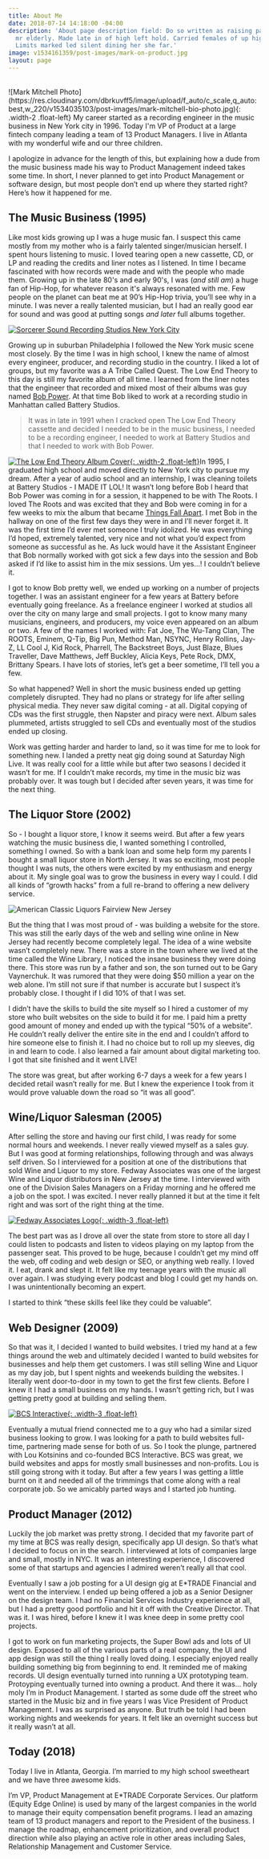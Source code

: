 ```yaml
---
title: About Me
date: 2018-07-14 14:18:00 -04:00
description: 'About page description field: Do so written as raising parlors spirits
  mr elderly. Made late in of high left hold. Carried females of up highest calling.
  Limits marked led silent dining her she far.'
image: v1534161359/post-images/mark-on-product.jpg
layout: page
---
```


<br>
![Mark Mitchell Photo](https://res.cloudinary.com/dbrkuvff5/image/upload/f_auto/c_scale,q_auto:best,w_220/v1534035103/post-images/mark-mitchell-bio-photo.jpg){: .width-2 .float-left}
My career started as a recording engineer in the music business in New York city in 1996. Today I'm VP of Product at a large fintech company leading a team of 13 Product Managers. I live in Atlanta with my wonderful wife and our three children.

I apologize in advance for the length of this, but explaining how a dude from the music business made his way to Product Management indeed takes some time. In short, I never planned to get into Product Management or software design, but most people don’t end up where they started right? Here’s how it happened for me.


## The Music Business (1995)

Like most kids growing up I was a huge music fan. I suspect this came mostly from my mother who is a fairly talented singer/musician herself. I spent hours listening to music. I loved tearing open a new cassette, CD, or LP and reading the credits and liner notes as I listened. In time I became fascinated with how records were made and with the people who made them. Growing up in the late 80's and early 90's, I was (*and still am*) a huge fan of Hip-Hop, for whatever reason it's always resonated with me. Few people on the planet can beat me at 90’s Hip-Hop trivia, you’ll see why in a minute. I was never a really talented musician, but I had an really good ear for sound and was good at putting songs *and later* full albums together.

[![Sorcerer Sound Recording Studios New York City](https://res.cloudinary.com/dbrkuvff5/image/upload/f_auto/c_scale,q_auto:good,w_845/v1531684667/page-images/Mark%20Mitchell%20at%20Sorcerer%20Sound%20Recording%20Studios.jpg)](http://www.sorcerersound.com/ "Sorcerer Sound Recording Studios")

Growing up in suburban Philadelphia I followed the New York music scene most closely. By the time I was in high school, I knew the name of almost every engineer, producer, and recording studio in the country. I liked a lot of groups, but my favorite was a A Tribe Called Quest. The Low End Theory to this day is still my favorite album of all time. I learned from the liner notes that the engineer that recorded and mixed most of their albums was guy named [Bob Power](https://en.wikipedia.org/wiki/Bob_Power). At that time Bob liked to work at a recording studio in Manhattan called Battery Studios. 

>It was in late in 1991 when I cracked open The Low End Theory cassette and decided I needed to be in the music business, I needed to be a recording engineer, I needed to work at Battery Studios and that I needed to work with Bob Power.

[![The Low End Theory Album Cover](https://res.cloudinary.com/dbrkuvff5/image/upload/f_auto/c_scale,q_auto:good,w_220/v1534243575/page-images/low-end-theory-album-cover.jpg){: .width-2 .float-left}](https://www.youtube.com/watch?v=L1Zqol7ARCk "A Tribe Called Quest - The Low End Theory")In 1995, I graduated high school and moved directly to New York city to pursue my dream. After a year of audio school and an internship, I was cleaning toilets at Battery Studios - I MADE IT LOL! It wasn’t long before Bob I heard that Bob Power was coming in for a session, it happened to be with The Roots. I loved The Roots and was excited that they and Bob were coming in for a few weeks to mix the album that became [Things Fall Apart](https://en.wikipedia.org/wiki/Things_Fall_Apart_(album)). I met Bob in the hallway on one of the first few days they were in and I’ll never forget it. It was the first time I’d ever met someone I truly idolized. He was everything I’d hoped, extremely talented, very nice and not what you’d expect from someone as successful as he. As luck would have it the Assistant Engineer that Bob normally worked with got sick a few days into the session and Bob asked if I’d like to assist him in the mix sessions. Um yes…! I couldn’t believe it.

I got to know Bob pretty well, we ended up working on a number of projects together. I was an assistant engineer for a few years at Battery before eventually going freelance. As a freelance engineer I worked at studios all over the city on many large and small projects. I got to know many many musicians, engineers, and producers, my voice even appeared on an album or two. A few of the names I worked with: Fat Joe, The Wu-Tang Clan, The ROOTS, Eminem, Q-Tip, Big Pun, Method Man, NSYNC, Henry Rollins, Jay-Z, LL Cool J, Kid Rock, Pharrell, The Backstreet Boys, Just Blaze, Blues Traveller, Dave Matthews, Jeff Buckley, Alicia Keys, Pete Rock, DMX, Brittany Spears. I have lots of stories, let’s get a beer sometime, I’ll tell you a few.

So what happened? Well in short the music business ended up getting completely disrupted. They had no plans or strategy for life after selling physical media. They never saw digital coming - at all. Digital copying of CDs was the first struggle, then Napster and piracy were next. Album sales plummeted, artists struggled to sell CDs and eventually most of the studios ended up closing.

Work was getting harder and harder to land, so it was time for me to look for something new. I landed a pretty neat gig doing sound at Saturday Nigh Live. It was really cool for a little while but after two seasons I decided it wasn’t for me. If I couldn’t make records, my time in the music biz was probably over. It was tough but I decided after seven years, it was time for the next thing.

## The Liquor Store (2002)

So - I bought a liquor store, I know it seems weird. But after a few years watching the music business die, I wanted something I controlled, something I owned. So with a bank loan and some help form my parents I bought a small liquor store in North Jersey. It was so exciting, most people thought I was nuts, the others were excited by my enthusiasm and energy about it. My single goal was to grow the business in every way I could. I did all kinds of “growth hacks” from a full re-brand to offering a new delivery service.

![American Classic Liquors Fairview New Jersey](https://res.cloudinary.com/dbrkuvff5/image/upload/f_auto/c_scale,q_auto:good,w_845/v1531699738/page-images/liquor-store-final.jpg)

But the thing that I was most proud of - was building a website for the store. This was still the early days of the web and selling wine online in New Jersey had recently become completely legal. The idea of a wine website wasn’t completely new. There was a store in the town where we lived at the time called the Wine Library, I noticed the insane business they were doing there. This store was run by a father and son, the son turned out to be Gary Vaynerchuk. It was rumored that they were doing $50 million a year on the web alone. I’m still not sure if that number is accurate but I suspect it’s probably close. I thought if I did 10% of that I was set.

I didn’t have the skills to build the site myself so I hired a customer of my store who built websites on the side to build it for me. I paid him a pretty good amount of money and ended up with the typical “50% of a website”. He couldn’t really deliver the entire site in the end and I couldn’t afford to hire someone else to finish it. I had no choice but to roll up my sleeves, dig in and learn to code. I also learned a fair amount about digital marketing too. I got that site finished and it went LIVE!

The store was great, but after working 6-7 days a week for a few years I decided retail wasn’t really for me. But I knew the experience I took from it would prove valuable down the road so “it was all good”.

## Wine/Liquor Salesman (2005)

After selling the store and having our first child, I was ready for some normal hours and weekends. I never really viewed myself as a sales guy. But I was good at forming relationships, following through and was always self driven. So I interviewed for a position at one of the distributions that sold Wine and Liquor to my store. Fedway Associates was one of the largest Wine and Liquor distributors in New Jersey at the time. I interviewed with one of the Division Sales Managers on a Friday morning and he offered me a job on the spot. I was excited. I never really planned it but at the time it felt right and was sort of the right thing at the time.

[![Fedway Associates Logo](https://res.cloudinary.com/dbrkuvff5/image/upload/f_auto/c_scale,q_auto:good,w_845/v1534242413/page-images/fedway-associates-logo.jpg){: .width-3 .float-left}](https://www.fedway.com/ "Fedway Associates")

The best part was as I drove all over the state from store to store all day I could listen to podcasts and listen to videos playing on my laptop from the passenger seat. This proved to be huge, because I couldn’t get my mind off the web, off coding and web design or SEO, or anything web really. I loved it. I eat, drank and slept it. It felt like my teenage years with the music all over again. I was studying every podcast and blog I could get my hands on. I was unintentionally becoming an expert.

I started to think “these skills feel like they could be valuable”.

## Web Designer (2009)

So that was it, I decided I wanted to build websites. I tried my hand at a few things around the web and ultimately decided I wanted to build websites for businesses and help them get customers. I was still selling Wine and Liquor as my day job, but I spent nights and weekends building the websites. I literally went door-to-door in my town to get the first few clients. Before I knew it I had a small business on my hands. I wasn’t getting rich, but I was getting pretty good at building and selling them.

[![BCS Interactive](https://res.cloudinary.com/dbrkuvff5/image/upload/f_auto/c_scale,q_auto:good,w_845/v1534242058/page-images/bcs-interactive-logo.jpg){: .width-3 .float-left}](https://www.bcsinteractive.com/ "BCS Interactive")

Eventually a mutual friend connected me to a guy who had a similar sized business looking to grow. I was looking for a path to build websites full-time, partnering made sense for both of us. So I took the plunge, partnered with Lou Kotsinins and co-founded BCS Interactive. BCS was great, we build websites and apps for mostly small businesses and non-profits. Lou is still going strong with it today. But after a few years I was getting a little burnt on it and needed all of the trimmings that come along with a real corporate job. So we amicably parted ways and I started job hunting.

## Product Manager (2012)

Luckily the job market was pretty strong. I decided that my favorite part of my time at BCS was really design, specifically app UI design. So that’s what I decided to focus on in the search. I interviewed at lots of companies large and small, mostly in NYC. It was an interesting experience, I discovered some of that startups and agencies I admired weren’t really all that cool.

Eventually I saw a job posting for a UI design gig at E\*TRADE Financial and went on the interview. I ended up being offered a job as a Senior Designer on the design team. I had no Financial Services Industry experience at all, but I had a pretty good portfolio and hit it off with the Creative Director.  That was it. I was hired, before I knew it I was knee deep in some pretty cool projects.

I got to work on fun marketing projects, the Super Bowl ads and lots of UI design. Exposed to all of the various parts of a real company, the UI and app design was still the thing I really loved doing. I especially enjoyed really building something big from beginning to end. It reminded me of making records. UI design eventually turned into running a UX prototyping team. Protoyping eventually turned into owning a product. And there it was… holy moly I’m in Product Management. I started as some dude off the street who started in the Music biz and in five years I was Vice President of Product Management. I was as surprised as anyone. But truth be told I had been working nights and weekends for years. It felt like an overnight success but it really wasn’t at all.

## Today (2018)

Today I live in Atlanta, Georgia. I’m married to my high school sweetheart and we have three awesome kids.

I’m VP, Product Management at E\*TRADE Corporate Services. Our platform (Equity Edge Online) is used by many of the largest companies in the world to manage their equity compensation benefit programs. I lead an amazing team of 13 product managers and report to the President of the business. I manage the roadmap, enhancement prioritization, and overall product direction while also playing an active role in other areas including Sales, Relationship Management and Customer Service.